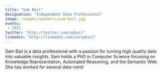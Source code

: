 ```yaml
---
title: "Sam Bail"
designation: "Independent Data Professional"
image: /images/speakers/sam-bail.jpg
events:
 - 2021
twitter: "http://twitter.com/spbail"
linkedin: "http://linkedin.com/in/spbail"
---
```


Sam Bail is a data professional with a passion for turning high quality data into valuable insights. Sam holds a PhD in Computer Science focusing on Knowledge Representation, Automated Reasoning, and the Semantic Web. She has worked for several data-centr